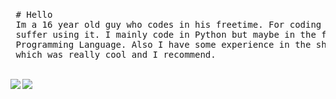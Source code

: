 
<br>

<pre>
 # Hello
 Im a 16 year old guy who codes in his freetime. For coding I use nvim and I really enjoy and     
 suffer using it. I mainly code in Python but maybe in the future I will try learning a new       
 Programming Language. Also I have some experience in the shell from the overthewire Bandit Level 
 which was really cool and I recommend.
</pre>

<br>


<img align="left" src="https://github-readme-stats.vercel.app/api?username=Moritz344&theme=gruvbox&show_icons=true&hide_border=true&count_private=true">
<img align="center" src="https://github-readme-stats.vercel.app/api/top-langs/?username=Moritz344&theme=gruvbox&show_icons=true&hide_border=true&layout=compact">




